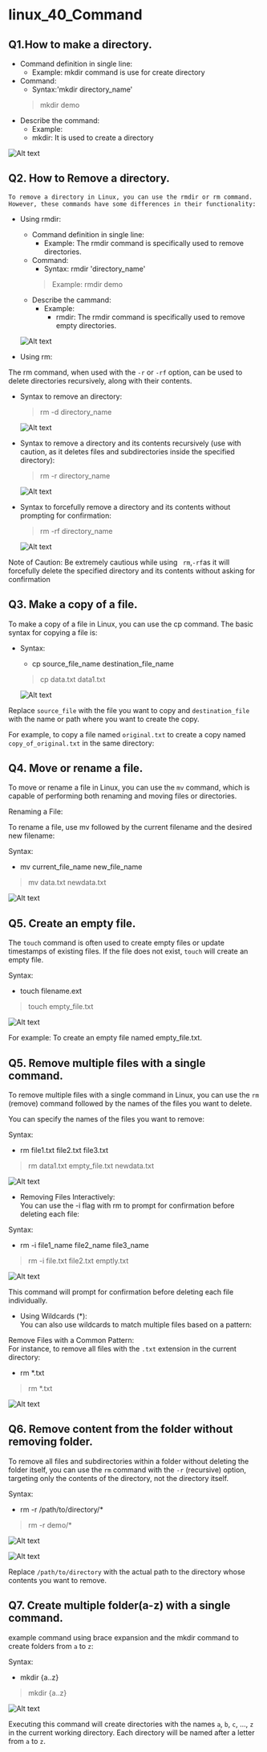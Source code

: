 # linux_40_Command


## Q1.How to make a directory.  
   - Command definition in single line:
     - Example: mkdir command is use for create directory  
   - Command:
     - Syntax:'mkdir directory_name'  
     >mkdir demo
   - Describe the command:
     - Example:
     - mkdir: It is used to create a directory
     
![Alt text](<Screenshot from 2023-12-14 10-19-34-1.png>)

## Q2. How to Remove a directory.
    To remove a directory in Linux, you can use the rmdir or rm command. However, these commands have some differences in their functionality:

- Using rmdir:

   - Command definition in single line:
     - Example: The rmdir command is specifically used to remove directories.  
   - Command:
     - Syntax: rmdir 'directory_name'
     > Example: rmdir demo
   - Describe the cammand:
     - Example: 
       - rmdir: The rmdir command is specifically used to remove empty directories.

  ![Alt text](<Screenshot from 2023-12-14 10-20-20-1.png>)

- Using rm:  

The rm command, when used with the `-r` or `-rf` option, can be used to delete directories recursively, along with their contents.

- Syntax to remove an directory:
  > rm -d directory_name 

  ![Alt text](<Screenshot from 2023-12-14 11-01-44.png>)

- Syntax to remove a directory and its contents recursively (use with caution, as it deletes files and subdirectories inside the specified directory):
  > rm -r directory_name

  ![Alt text](<Screenshot from 2023-12-14 11-02-54.png>)


- Syntax to forcefully remove a directory and its contents without prompting for confirmation:
  > rm -rf directory_name   

  ![Alt text](<Screenshot from 2023-12-14 11-03-58.png>)

Note of Caution: Be extremely cautious while using ` rm`,`-rf`as it will forcefully delete the specified directory and its contents without asking for confirmation


## Q3. Make a copy of a file.  

To make a copy of a file in Linux, you can use the cp command. The basic syntax for copying a file is:


- Syntax:  
  - cp source_file_name destination_file_name
  > cp data.txt data1.txt

  ![Alt text](<Screenshot from 2023-12-14 11-45-42.png>)  


Replace `source_file` with the file you want to copy and `destination_file` with the name or path where you want to create the copy.

For example, to copy a file named `original.txt` to create a copy named `copy_of_original.txt` in the same directory:


## Q4. Move or rename a file.

To move or rename a file in Linux, you can use the `mv` command, which is capable of performing both renaming and moving files or directories.

Renaming a File:  

To rename a file, use mv followed by the current filename and the desired new filename:

Syntax:
- mv current_file_name new_file_name
> mv data.txt newdata.txt 

  ![Alt text](<Screenshot from 2023-12-14 12-00-03.png>)


## Q5. Create an empty file.

The `touch` command is often used to create empty files or update timestamps of existing files. If the file does not exist, `touch` will create an empty file.

Syntax: 
- touch filename.ext

>touch empty_file.txt

![Alt text](<Screenshot from 2023-12-14 12-09-38.png>)

For example:  To create an empty file named empty_file.txt.


## Q5. Remove multiple files with a single command.

To remove multiple files with a single command in Linux, you can use the `rm` (remove) command followed by the names of the files you want to delete.

You can specify the names of the files you want to remove:

Syntax:

- rm file1.txt file2.txt file3.txt
> rm data1.txt empty_file.txt newdata.txt

 ![Alt text](<Screenshot from 2023-12-14 12-34-05.png>)


- Removing Files Interactively:  
You can use the -i flag with rm to prompt for confirmation before deleting each file:

Syntax:
- rm -i file1_name file2_name file3_name

>rm -i file.txt file2.txt emptly.txt

![Alt text](<Screenshot from 2023-12-14 12-38-09.png>)

This command will prompt for confirmation before deleting each file individually.


- Using Wildcards (*):  
You can also use wildcards to match multiple files based on a pattern:

Remove Files with a Common Pattern:  
For instance, to remove all files with the `.txt` extension in the current directory:

- rm *.txt
>rm *.txt

![Alt text](<Screenshot from 2023-12-14 12-42-29.png>)


## Q6. Remove content from the folder without removing folder.

To remove all files and subdirectories within a folder without deleting the folder itself, you can use the `rm` command with the `-r` (recursive) option, targeting only the contents of the directory, not the directory itself.

Syntax:
- rm -r /path/to/directory/*
>rm -r demo/*

![Alt text](<Screenshot from 2023-12-14 13-07-04.png>)

![Alt text](<Screenshot from 2023-12-14 13-07-19.png>)

Replace `/path/to/directory` with the actual path to the directory whose contents you want to remove.


## Q7. Create multiple folder(a-z) with a single command.

example command using brace expansion and the mkdir command to create folders from `a` to `z`:

Syntax:
- mkdir {a..z}
>mkdir {a..z}

![Alt text](<Screenshot from 2023-12-14 12-52-36.png>)

Executing this command will create directories with the names `a`, `b`, `c`, ..., `z` in the current working directory. Each directory will be named after a letter from `a` to `z`.
